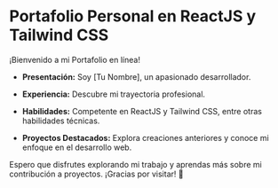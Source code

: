 # Portafolio Personal en ReactJS y Tailwind CSS

¡Bienvenido a mi Portafolio en línea!

- **Presentación:** Soy [Tu Nombre], un apasionado desarrollador.
  
- **Experiencia:** Descubre mi trayectoria profesional.

- **Habilidades:** Competente en ReactJS y Tailwind CSS, entre otras habilidades técnicas.

- **Proyectos Destacados:** Explora creaciones anteriores y conoce mi enfoque en el desarrollo web.

Espero que disfrutes explorando mi trabajo y aprendas más sobre mi contribución a proyectos. ¡Gracias por visitar! 🚀